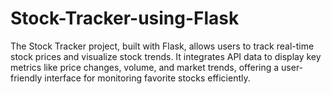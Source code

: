 # Stock-Tracker-using-Flask
The Stock Tracker project, built with Flask, allows users to track real-time stock prices and visualize stock trends. It integrates API data to display key metrics like price changes, volume, and market trends, offering a user-friendly interface for monitoring favorite stocks efficiently.
